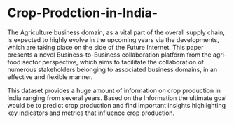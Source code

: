 # Crop-Prodction-in-India-
The Agriculture business domain, as a vital part of the overall supply chain, is
expected to highly evolve in the upcoming years via the developments, which are
taking place on the side of the Future Internet. This paper presents a novel
Business-to-Business collaboration platform from the agri-food sector perspective,
which aims to facilitate the collaboration of numerous stakeholders belonging to
associated business domains, in an effective and flexible manner.

This dataset provides a huge amount of information on crop production in India
ranging from several years. Based on the Information the ultimate goal would be to
predict crop production and find important insights highlighting key indicators and
metrics that influence crop production.
